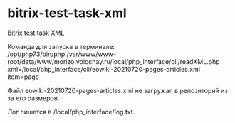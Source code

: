 # bitrix-test-task-xml
Bitrix test task XML

Команда для запуска в терминале:<br>
/opt/php73/bin/php /var/www/www-root/data/www/morizo.volochay.ru/local/php_interface/cli/readXML.php xml=/local/php_interface/cli/eowiki-20210720-pages-articles.xml item=page

Файл eowiki-20210720-pages-articles.xml не загружал в репозиторий из за его размеров.

Лог пишется в /local/php_interface/log.txt.
